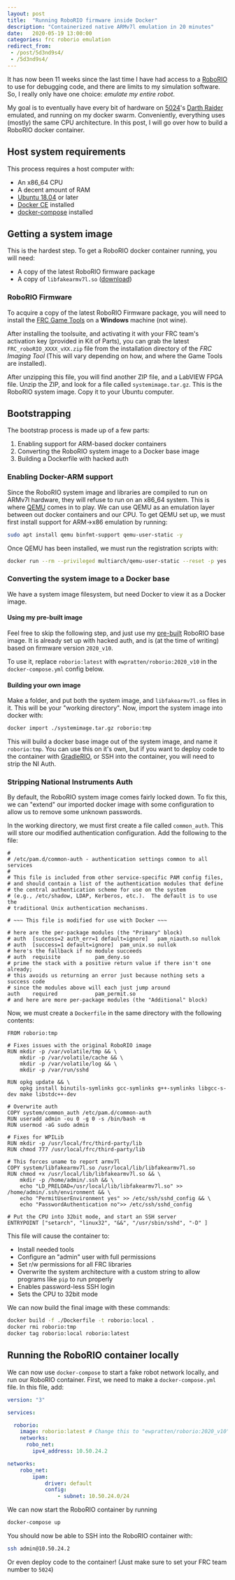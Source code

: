 ```yaml
---
layout: post
title:  "Running RoboRIO firmware inside Docker"
description: "Containerized native ARMv7l emulation in 20 minutes"
date:   2020-05-19 13:00:00 
categories: frc roborio emulation
redirect_from: 
 - /post/5d3nd9s4/
 - /5d3nd9s4/
---
```


It has now been 11 weeks since the last time I have had access to a [RoboRIO](https://www.ni.com/en-ca/support/model.roborio.html) to use for debugging code, and there are limits to my simulation software. So, I really only have one choice: *emulate my entire robot*.

My goal is to eventually have every bit of hardware on [5024](https://www.thebluealliance.com/team/5024)'s [Darth Raider](https://cs.5024.ca/webdocs/docs/robots/darthRaider) emulated, and running on my docker swarm. Conveniently, everything uses (mostly) the same CPU architecture. In this post, I will go over how to build a RoboRIO docker container.

## Host system requirements

This process requires a host computer with:
 - An x86_64 CPU
 - A decent amount of RAM
 - [Ubuntu 18.04](https://mirrors.lug.mtu.edu/ubuntu-releases/18.04/) or later
 - [Docker CE](https://docs.docker.com/engine/install/debian/) installed
 - [docker-compose](https://docs.docker.com/compose/install/) installed

## Getting a system image

This is the hardest step. To get a RoboRIO docker container running, you will need:
 - A copy of the latest RoboRIO firmware package
 - A copy of `libfakearmv7l.so` ([download](https://github.com/robotpy/fakearmv7l/releases/download/v1/libfakearmv7l.so))

### RoboRIO Firmware

To acquire a copy of the latest RoboRIO Firmware package, you will need to install the [FRC Game Tools](https://www.ni.com/en-ca/support/downloads/drivers/download.frc-game-tools.html) on a **Windows** machine (not wine).

After installing the toolsuite, and activating it with your FRC team's activation key (provided in Kit of Parts), you can grab the latest `FRC_roboRIO_XXXX_vXX.zip` file from the installation directory of the *FRC Imaging Tool* (This will vary depending on how, and where the Game Tools are installed).

After unzipping this file, you will find another ZIP file, and a LabVIEW FPGA file. Unzip the ZIP, and look for a file called `systemimage.tar.gz`. This is the RoboRIO system image. Copy it to your Ubuntu computer.

## Bootstrapping

The bootstrap process is made up of a few parts:

 1. Enabling support for ARM-based docker containers
 2. Converting the RoboRIO system image to a Docker base image
 3. Building a Dockerfile with hacked auth

### Enabling Docker-ARM support

Since the RoboRIO system image and libraries are compiled to run on ARMv7l hardware, they will refuse to run on an x86_64 system. This is where [QEMU]() comes in to play. We can use QEMU as an emulation layer between out docker containers and our CPU. To get QEMU set up, we must first install support for ARM->x86 emulation by running:

```sh
sudo apt install qemu binfmt-support qemu-user-static -y
```

Once QEMU has been installed, we must run the registration scripts with:

```sh
docker run --rm --privileged multiarch/qemu-user-static --reset -p yes
```

### Converting the system image to a Docker base

We have a system image filesystem, but need Docker to view it as a Docker image. 

#### Using my pre-built image

Feel free to skip the following step, and just use my [pre-built](https://hub.docker.com/r/ewpratten/roborio) RoboRIO base image. It is already set up with hacked auth, and is (at the time of writing) based on firmware version `2020_v10`.

To use it, replace `roborio:latest` with `ewpratten/roborio:2020_v10` in the `docker-compose.yml` config below.

#### Building your own image

Make a folder, and put both the system image, and `libfakearmv7l.so` files in it. This will be your "working directory". Now, import the system image into docker with:

```sh
docker import ./systemimage.tar.gz roborio:tmp
```

This will build a docker base image out of the system image, and name it `roborio:tmp`. You can use this on it's own, but if you want to deploy code to the container with [GradleRIO](https://github.com/wpilibsuite/GradleRIO), or SSH into the container, you will need to strip the NI Auth.

### Stripping National Instruments Auth

By default, the RoboRIO system image comes fairly locked down. To fix this, we can "extend" our imported docker image with some configuration to allow us to remove some unknown passwords.

In the working directory, we must first create a file called `common_auth`. This will store our modified authentication configuration. Add the following to the file:

```
#
# /etc/pam.d/common-auth - authentication settings common to all services
#
# This file is included from other service-specific PAM config files,
# and should contain a list of the authentication modules that define
# the central authentication scheme for use on the system
# (e.g., /etc/shadow, LDAP, Kerberos, etc.).  The default is to use the
# traditional Unix authentication mechanisms.

# ~~~ This file is modified for use with Docker ~~~ 

# here are the per-package modules (the "Primary" block)
# auth	[success=2 auth_err=1 default=ignore]	pam_niauth.so nullok
# auth	[success=1 default=ignore]	pam_unix.so nullok
# here's the fallback if no module succeeds
# auth	requisite			pam_deny.so
# prime the stack with a positive return value if there isn't one already;
# this avoids us returning an error just because nothing sets a success code
# since the modules above will each just jump around
auth	required			pam_permit.so
# and here are more per-package modules (the "Additional" block)

```

Now, we must create a `Dockerfile` in the same directory with the following contents:

```
FROM roborio:tmp

# Fixes issues with the original RoboRIO image
RUN mkdir -p /var/volatile/tmp && \
    mkdir -p /var/volatile/cache && \
    mkdir -p /var/volatile/log && \
    mkdir -p /var/run/sshd

RUN opkg update && \
    opkg install binutils-symlinks gcc-symlinks g++-symlinks libgcc-s-dev make libstdc++-dev

# Overwrite auth
COPY system/common_auth /etc/pam.d/common-auth
RUN useradd admin -ou 0 -g 0 -s /bin/bash -m
RUN usermod -aG sudo admin

# Fixes for WPILib
RUN mkdir -p /usr/local/frc/third-party/lib
RUN chmod 777 /usr/local/frc/third-party/lib

# This forces uname to report armv7l
COPY system/libfakearmv7l.so /usr/local/lib/libfakearmv7l.so
RUN chmod +x /usr/local/lib/libfakearmv7l.so && \
    mkdir -p /home/admin/.ssh && \ 
    echo "LD_PRELOAD=/usr/local/lib/libfakearmv7l.so" >> /home/admin/.ssh/environment && \
    echo "PermitUserEnvironment yes" >> /etc/ssh/sshd_config && \
    echo "PasswordAuthentication no">> /etc/ssh/sshd_config

# Put the CPU into 32bit mode, and start an SSH server
ENTRYPOINT ["setarch", "linux32", "&&", "/usr/sbin/sshd", "-D" ]
```

This file will cause the container to:
 - Install needed tools
 - Configure an "admin" user with full permissions
 - Set r/w permissions for all FRC libraries
 - Overwrite the system architecture with a custom string to allow programs like `pip` to run properly
 - Enables password-less SSH login
 - Sets the CPU to 32bit mode

We can now build the final image with these commands:

```sh
docker build -f ./Dockerfile -t roborio:local .
docker rmi roborio:tmp
docker tag roborio:local roborio:latest
```

## Running the RoboRIO container locally

We can now use `docker-compose` to start a fake robot network locally, and run our RoboRIO container. First, we need to make a `docker-compose.yml` file. In this file, add:

```yml
version: "3"

services:

  roborio:
    image: roborio:latest # Change this to "ewpratten/roborio:2020_v10" if using my pre-built image
    networks:
      robo_net:
        ipv4_address: 10.50.24.2

networks:
    robo_net:
        ipam:
            driver: default
            config:
                - subnet: 10.50.24.0/24
```

We can now start the RoboRIO container by running

```sh
docker-compose up
```

You should now be able to SSH into the RoboRIO container with:

```sh
ssh admin@10.50.24.2
```

Or even deploy code to the container! (Just make sure to set your FRC team number to `5024`)